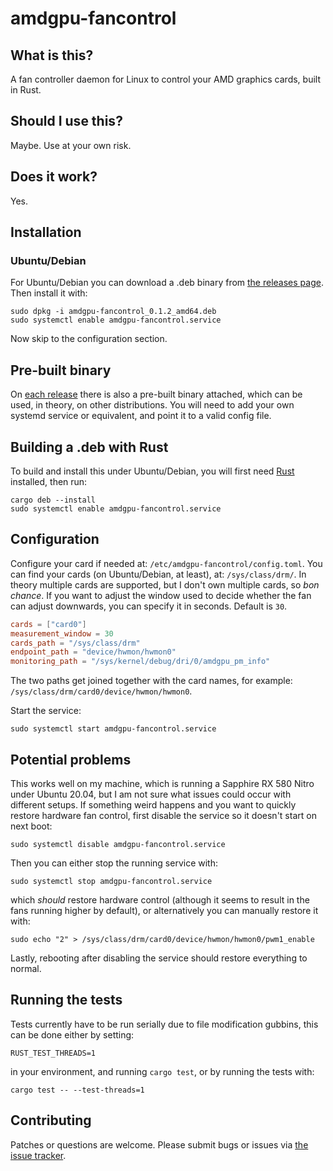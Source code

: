 # amdgpu-fancontrol

## What is this?

A fan controller daemon for Linux to control your AMD graphics cards, built in Rust.

## Should I use this?

Maybe. Use at your own risk.

## Does it work?

Yes.

## Installation

### Ubuntu/Debian
For Ubuntu/Debian you can download a .deb binary from [the releases page](https://gitlab.com/robotmay/amdgpu-fancontrol/-/packages). Then install it with:

```
sudo dpkg -i amdgpu-fancontrol_0.1.2_amd64.deb
sudo systemctl enable amdgpu-fancontrol.service
```

Now skip to the configuration section.

## Pre-built binary

On [each release](https://gitlab.com/robotmay/amdgpu-fancontrol/-/packages) there is also a pre-built binary attached, which can be used, in theory, on other
distributions. You will need to add your own systemd service or equivalent, and point it to a valid config file.

## Building a .deb with Rust

To build and install this under Ubuntu/Debian, you will first need [Rust](https://www.rust-lang.org) installed, then run:

```
cargo deb --install
sudo systemctl enable amdgpu-fancontrol.service
```

## Configuration

Configure your card if needed at: `/etc/amdgpu-fancontrol/config.toml`. You can find your cards (on Ubuntu/Debian, at least), at: `/sys/class/drm/`.
In theory multiple cards are supported, but I don't own multiple cards, so _bon chance_.
If you want to adjust the window used to decide whether the fan can adjust downwards, you can specify it in seconds. Default is `30`.

```toml
cards = ["card0"]
measurement_window = 30
cards_path = "/sys/class/drm"
endpoint_path = "device/hwmon/hwmon0"
monitoring_path = "/sys/kernel/debug/dri/0/amdgpu_pm_info"
```

The two paths get joined together with the card names, for example: `/sys/class/drm/card0/device/hwmon/hwmon0`.

Start the service:

```
sudo systemctl start amdgpu-fancontrol.service
```

## Potential problems

This works well on my machine, which is running a Sapphire RX 580 Nitro under Ubuntu 20.04, but I am not sure what issues could occur with different setups.
If something weird happens and you want to quickly restore hardware fan control, first disable the service so it doesn't start on next boot:

```
sudo systemctl disable amdgpu-fancontrol.service
```

Then you can either stop the running service with:

```
sudo systemctl stop amdgpu-fancontrol.service
```

which _should_ restore hardware control (although it seems to result in the fans running higher by default), or alternatively you can manually restore it with:

```
sudo echo "2" > /sys/class/drm/card0/device/hwmon/hwmon0/pwm1_enable
```

Lastly, rebooting after disabling the service should restore everything to normal.

## Running the tests

Tests currently have to be run serially due to file modification gubbins, this can be done either by setting:

```
RUST_TEST_THREADS=1
```

in your environment, and running `cargo test`, or by running the tests with:

```
cargo test -- --test-threads=1
```

## Contributing

Patches or questions are welcome. Please submit bugs or issues via [the issue tracker](https://gitlab.com/robotmay/amdgpu-fancontrol/-/issues).
